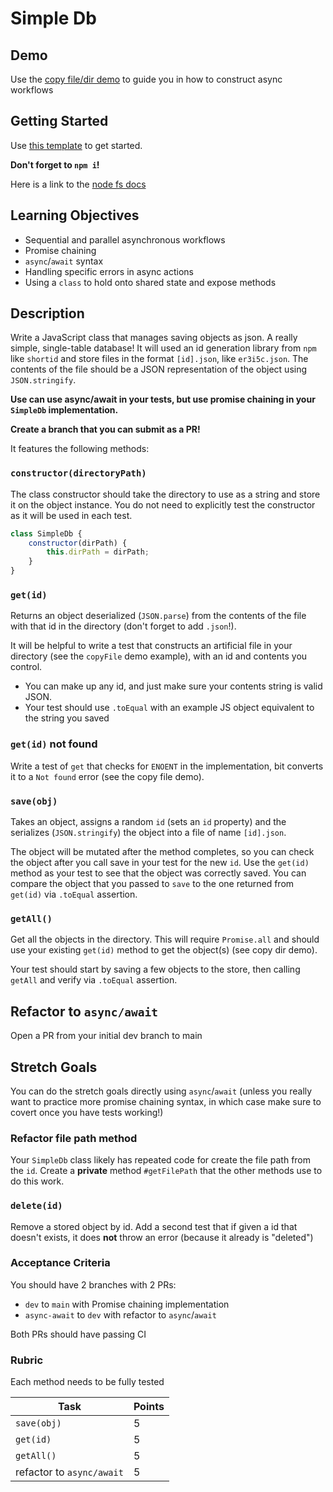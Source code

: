 # Simple Db

## Demo

Use the [copy file/dir demo](https://github.com/martypdx/copy-demo) to guide you in how to construct async workflows

## Getting Started

Use [this template](https://github.com/alchemycodelab/simple-db) to get started. 

**Don't forget to `npm i`!**

Here is a link to the [node fs docs](https://nodejs.org/dist/latest-v16.x/docs/api/fs.html)

## Learning Objectives

- Sequential and parallel asynchronous workflows
- Promise chaining
- `async`/`await` syntax
- Handling specific errors in async actions
- Using a `class` to hold onto shared state and expose methods

## Description

Write a JavaScript class that manages saving objects as json. A really simple, 
single-table database! It will used an id generation library from `npm` like `shortid` and store files in the format `[id].json`, like `er3i5c.json`. The contents of the file should be a JSON representation of the object using `JSON.stringify`.

**Use can use async/await in your tests, but use promise chaining in your `SimpleDb` implementation.**

**Create a branch that you can submit as a PR!**

It features the following methods:

### `constructor(directoryPath)`

The class constructor should take the directory to use as a string and store it on the object instance. You do not need to explicitly test the constructor as it will be used in each test.

```js
class SimpleDb {
    constructor(dirPath) {
        this.dirPath = dirPath;
    }
}
```

### `get(id)`

Returns an object deserialized (`JSON.parse`) from the contents of the file with that id in the directory (don't forget to add `.json`!).

It will be helpful to write a test that constructs an artificial file in your directory (see the `copyFile` demo example), with an id and contents you control. 
- You can make up any id, and just make sure your contents string is valid JSON.
- Your test should use `.toEqual` with an example JS object equivalent to the string you saved

### `get(id)` not found

Write a test of `get` that checks for `ENOENT` in the implementation, bit converts it to a `Not found` error (see the copy file demo).

### `save(obj)`

Takes an object, assigns a random `id` (sets an `id` property) and the serializes (`JSON.stringify`) the object into a file of name `[id].json`. 

The object will be mutated after the method completes, so you can check the object after you call save in your test for the new `id`. Use the `get(id)` method as your test to see that the object was correctly saved. You can compare the object that you passed to `save` to the one returned from `get(id)` via `.toEqual` assertion.

### `getAll()`

Get all the objects in the directory. This will require `Promise.all` and should use your existing `get(id)` method to get the object(s) (see copy dir demo). 

Your test should start by saving a few objects to the store, then calling `getAll` and verify via `.toEqual` assertion.

## Refactor to `async/await`

Open a PR from your initial dev branch to main

## Stretch Goals

You can do the stretch goals directly using `async`/`await` (unless you really want to practice more promise chaining syntax, in which case make sure to covert once you have tests working!)

### Refactor file path method

Your `SimpleDb` class likely has repeated code for create the file path from the `id`. Create a __private__ method `#getFilePath` that the other methods use to do this work.

### `delete(id)`

Remove a stored object by id. Add a second test that if given a id that doesn't exists, it does **not** throw an error (because it already is "deleted")


### Acceptance Criteria

You should have 2 branches with 2 PRs:
- `dev` to `main` with Promise chaining implementation
- `async-await` to `dev` with refactor to `async`/`await`

Both PRs should have passing CI

### Rubric

Each method needs to be fully tested

| Task | Points |
| --   | --     |
| `save(obj)`   |    5   |
| `get(id)`     |    5   |
| `getAll()`    |    5   |
| refactor to `async/await` | 5 | 